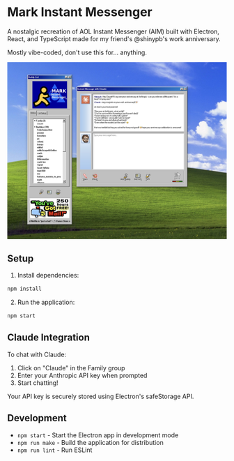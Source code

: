 # Mark Instant Messenger

A nostalgic recreation of AOL Instant Messenger (AIM) built with Electron, React, and TypeScript made for my friend's @shinypb's work anniversary. 

Mostly vibe-coded, don't use this for... anything.

![Mark Instant Messenger Screenshot](assets/mim.jpg) 

## Setup

1. Install dependencies:
```bash
npm install
```

2. Run the application:
```bash
npm start
```

## Claude Integration

To chat with Claude:
1. Click on "Claude" in the Family group
2. Enter your Anthropic API key when prompted
3. Start chatting!

Your API key is securely stored using Electron's safeStorage API.

## Development

- `npm start` - Start the Electron app in development mode
- `npm run make` - Build the application for distribution
- `npm run lint` - Run ESLint

